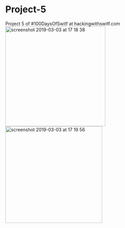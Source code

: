# Project-5
Project 5 of #100DaysOfSwitf at hackingwithswitf.com  
<img width="312" alt="screenshot 2019-03-03 at 17 18 38" src="https://user-images.githubusercontent.com/43090951/53702773-a1e6d280-3dd8-11e9-8c9d-7fd644497b5b.png"> <img width="302" alt="screenshot 2019-03-03 at 17 19 56" src="https://user-images.githubusercontent.com/43090951/53702774-a1e6d280-3dd8-11e9-9147-2fec899e8f3d.png">
